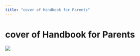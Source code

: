 ```yaml
---
title: "cover of Handbook for Parents"
---
```


# cover of Handbook for Parents

![][1]

 [1]: /files/images/0-9773201-0-3.jpg